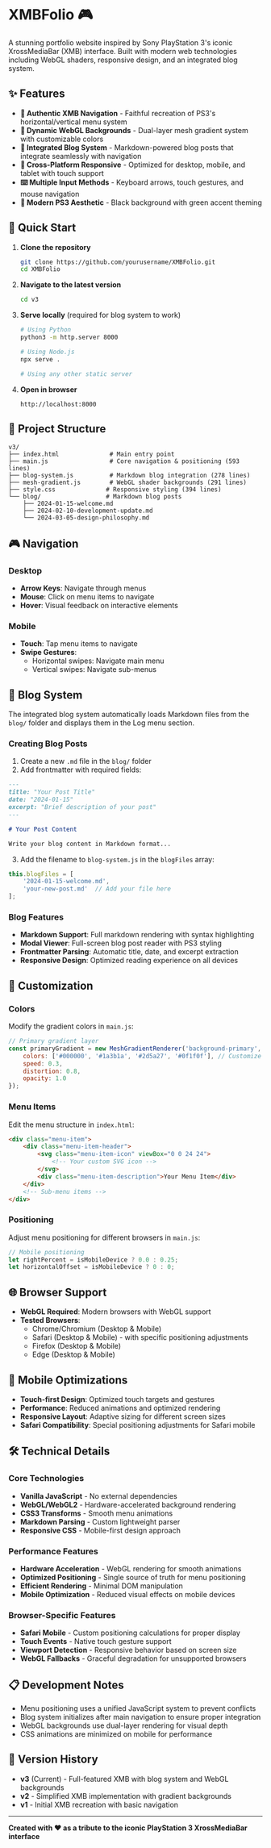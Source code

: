 # XMBFolio 🎮

A stunning portfolio website inspired by Sony PlayStation 3's iconic XrossMediaBar (XMB) interface. Built with modern web technologies including WebGL shaders, responsive design, and an integrated blog system.

## ✨ Features

- **🎯 Authentic XMB Navigation** - Faithful recreation of PS3's horizontal/vertical menu system
- **🌊 Dynamic WebGL Backgrounds** - Dual-layer mesh gradient system with customizable colors
- **📝 Integrated Blog System** - Markdown-powered blog posts that integrate seamlessly with navigation
- **📱 Cross-Platform Responsive** - Optimized for desktop, mobile, and tablet with touch support
- **⌨️ Multiple Input Methods** - Keyboard arrows, touch gestures, and mouse navigation
- **🎨 Modern PS3 Aesthetic** - Black background with green accent theming

## 🚀 Quick Start

1. **Clone the repository**
   ```bash
   git clone https://github.com/yourusername/XMBFolio.git
   cd XMBFolio
   ```

2. **Navigate to the latest version**
   ```bash
   cd v3
   ```

3. **Serve locally** (required for blog system to work)
   ```bash
   # Using Python
   python3 -m http.server 8000
   
   # Using Node.js
   npx serve .
   
   # Using any other static server
   ```

4. **Open in browser**
   ```
   http://localhost:8000
   ```

## 📁 Project Structure

```
v3/
├── index.html              # Main entry point
├── main.js                 # Core navigation & positioning (593 lines)
├── blog-system.js          # Markdown blog integration (278 lines)
├── mesh-gradient.js        # WebGL shader backgrounds (291 lines)
├── style.css              # Responsive styling (394 lines)
└── blog/                  # Markdown blog posts
    ├── 2024-01-15-welcome.md
    ├── 2024-02-10-development-update.md
    └── 2024-03-05-design-philosophy.md
```

## 🎮 Navigation

### Desktop
- **Arrow Keys**: Navigate through menus
- **Mouse**: Click on menu items to navigate
- **Hover**: Visual feedback on interactive elements

### Mobile
- **Touch**: Tap menu items to navigate
- **Swipe Gestures**: 
  - Horizontal swipes: Navigate main menu
  - Vertical swipes: Navigate sub-menus

## 📝 Blog System

The integrated blog system automatically loads Markdown files from the `blog/` folder and displays them in the Log menu section.

### Creating Blog Posts

1. Create a new `.md` file in the `blog/` folder
2. Add frontmatter with required fields:

```markdown
---
title: "Your Post Title"
date: "2024-01-15"
excerpt: "Brief description of your post"
---

# Your Post Content

Write your blog content in Markdown format...
```

3. Add the filename to `blog-system.js` in the `blogFiles` array:

```javascript
this.blogFiles = [
    '2024-01-15-welcome.md',
    'your-new-post.md'  // Add your file here
];
```

### Blog Features

- **Markdown Support**: Full markdown rendering with syntax highlighting
- **Modal Viewer**: Full-screen blog post reader with PS3 styling
- **Frontmatter Parsing**: Automatic title, date, and excerpt extraction
- **Responsive Design**: Optimized reading experience on all devices

## 🎨 Customization

### Colors

Modify the gradient colors in `main.js`:

```javascript
// Primary gradient layer
const primaryGradient = new MeshGradientRenderer('background-primary', {
    colors: ['#000000', '#1a3b1a', '#2d5a27', '#0f1f0f'], // Customize these
    speed: 0.3,
    distortion: 0.8,
    opacity: 1.0
});
```

### Menu Items

Edit the menu structure in `index.html`:

```html
<div class="menu-item">
    <div class="menu-item-header">
        <svg class="menu-item-icon" viewBox="0 0 24 24">
            <!-- Your custom SVG icon -->
        </svg>
        <div class="menu-item-description">Your Menu Item</div>
    </div>
    <!-- Sub-menu items -->
</div>
```

### Positioning

Adjust menu positioning for different browsers in `main.js`:

```javascript
// Mobile positioning
let rightPercent = isMobileDevice ? 0.0 : 0.25;
let horizontalOffset = isMobileDevice ? 0 : 0;
```

## 🌐 Browser Support

- **WebGL Required**: Modern browsers with WebGL support
- **Tested Browsers**: 
  - Chrome/Chromium (Desktop & Mobile)
  - Safari (Desktop & Mobile) - with specific positioning adjustments
  - Firefox (Desktop & Mobile)
  - Edge (Desktop & Mobile)

## 📱 Mobile Optimizations

- **Touch-first Design**: Optimized touch targets and gestures
- **Performance**: Reduced animations and optimized rendering
- **Responsive Layout**: Adaptive sizing for different screen sizes
- **Safari Compatibility**: Special positioning adjustments for Safari mobile

## 🛠️ Technical Details

### Core Technologies
- **Vanilla JavaScript** - No external dependencies
- **WebGL/WebGL2** - Hardware-accelerated background rendering
- **CSS3 Transforms** - Smooth menu animations
- **Markdown Parsing** - Custom lightweight parser
- **Responsive CSS** - Mobile-first design approach

### Performance Features
- **Hardware Acceleration** - WebGL rendering for smooth animations
- **Optimized Positioning** - Single source of truth for menu positioning
- **Efficient Rendering** - Minimal DOM manipulation
- **Mobile Optimization** - Reduced visual effects on mobile devices

### Browser-Specific Features
- **Safari Mobile** - Custom positioning calculations for proper display
- **Touch Events** - Native touch gesture support
- **Viewport Detection** - Responsive behavior based on screen size
- **WebGL Fallbacks** - Graceful degradation for unsupported browsers

## 📋 Development Notes

- Menu positioning uses a unified JavaScript system to prevent conflicts
- Blog system initializes after main navigation to ensure proper integration
- WebGL backgrounds use dual-layer rendering for visual depth
- CSS animations are minimized on mobile for performance

## 🎯 Version History

- **v3** (Current) - Full-featured XMB with blog system and WebGL backgrounds
- **v2** - Simplified XMB implementation with gradient backgrounds  
- **v1** - Initial XMB recreation with basic navigation

---

**Created with ❤️ as a tribute to the iconic PlayStation 3 XrossMediaBar interface**